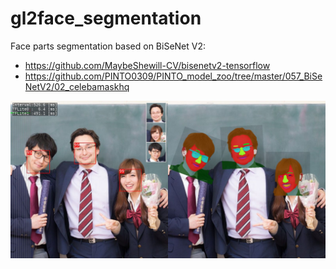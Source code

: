 # gl2face_segmentation
Face parts segmentation based on BiSeNet V2:
 - https://github.com/MaybeShewill-CV/bisenetv2-tensorflow
 - https://github.com/PINTO0309/PINTO_model_zoo/tree/master/057_BiSeNetV2/02_celebamaskhq

 ![capture image](gl2face_segmentation.jpg "capture image")

